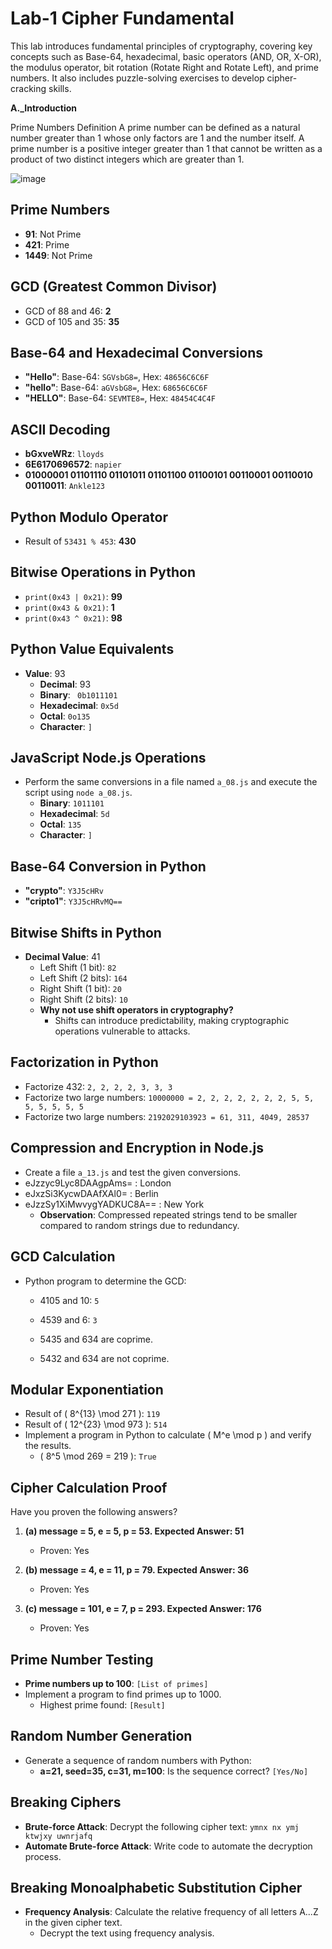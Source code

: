 # Lab-1 Cipher Fundamental
This lab introduces fundamental principles of cryptography, covering key concepts such as Base-64, hexadecimal, basic operators (AND, OR, X-OR), the modulus operator, bit rotation (Rotate Right and Rotate Left), and prime numbers. It also includes puzzle-solving exercises to develop cipher-cracking skills. 

**A._Introduction**

Prime Numbers Definition
A prime number can be defined as a natural number greater than 1 whose only factors are 1 and the number itself. 
A prime number is a positive integer greater than 1 that cannot be written as a product of two distinct integers which are greater than 1.

![image](https://github.com/user-attachments/assets/a3bb2248-0ce0-4997-a7d2-ac120cd04e1f)


## Prime Numbers

- **91**: Not Prime
- **421**: Prime
- **1449**: Not Prime

## GCD (Greatest Common Divisor)

- GCD of 88 and 46: **2**
- GCD of 105 and 35: **35**

## Base-64 and Hexadecimal Conversions

- **"Hello"**: Base-64: `SGVsbG8=`, Hex: `48656C6C6F`
- **"hello"**: Base-64: `aGVsbG8=`, Hex: `68656C6C6F`
- **"HELLO"**: Base-64: `SEVMTE8=`, Hex: `48454C4C4F`

## ASCII Decoding

- **bGxveWRz**: `lloyds`
- **6E6170696572**: `napier`
- **01000001 01101110 01101011 01101100 01100101 00110001 00110010 00110011**: `Ankle123`

## Python Modulo Operator

- Result of `53431 % 453`: **430**

## Bitwise Operations in Python

- `print(0x43 | 0x21)`: **99**
- `print(0x43 & 0x21)`: **1**
- `print(0x43 ^ 0x21)`: **98**

## Python Value Equivalents

- **Value**: 93
  - **Decimal**: 93
  - **Binary**: ` 0b1011101`
  - **Hexadecimal**: `0x5d`
  - **Octal**: `0o135`
  - **Character**: `]`

## JavaScript Node.js Operations

- Perform the same conversions in a file named `a_08.js` and execute the script using `node a_08.js`.
  - **Binary**: `1011101`
  - **Hexadecimal**: `5d`
  - **Octal**: `135`
  - **Character**: `]`

## Base-64 Conversion in Python

- **"crypto"**: `Y3J5cHRv`
- **"cripto1"**: `Y3J5cHRvMQ==`

## Bitwise Shifts in Python

- **Decimal Value**: 41
  - Left Shift (1 bit): `82`
  - Left Shift (2 bits): `164`
  - Right Shift (1 bit): `20`
  - Right Shift (2 bits): `10`
  - **Why not use shift operators in cryptography?**
    - Shifts can introduce predictability, making cryptographic operations vulnerable to attacks.

## Factorization in Python

- Factorize 432: `2, 2, 2, 2, 3, 3, 3`
- Factorize two large numbers: `10000000 = 2, 2, 2, 2, 2, 2, 2, 5, 5, 5, 5, 5, 5, 5`
- Factorize two large numbers: `2192029103923 = 61, 311, 4049, 28537`
  

## Compression and Encryption in Node.js

- Create a file `a_13.js` and test the given conversions.
- eJzzyc9Lyc8DAAgpAms= : London
- eJxzSi3KycwDAAfXAl0= : Berlin
- eJzzSy1XiMwvygYADKUC8A== : New York
  - **Observation**: Compressed repeated strings tend to be smaller compared to random strings due to redundancy.

## GCD Calculation

- Python program to determine the GCD:
  - 4105 and 10: `5`
  - 4539 and 6: `3`
 
  - 5435 and 634 are coprime.
  - 5432 and 634 are not coprime.

## Modular Exponentiation

- Result of \( 8^{13} \mod 271 \): `119`
- Result of \( 12^{23} \mod 973 \): `514`
- Implement a program in Python to calculate \( M^e \mod p \) and verify the results.
  - \( 8^5 \mod 269 = 219 \): `True`

 ## Cipher Calculation Proof

Have you proven the following answers?

1. **(a) message = 5, e = 5, p = 53. Expected Answer: 51**
   - Proven: Yes

2. **(b) message = 4, e = 11, p = 79. Expected Answer: 36**
   - Proven: Yes

3. **(c) message = 101, e = 7, p = 293. Expected Answer: 176**
   - Proven: Yes

## Prime Number Testing

- **Prime numbers up to 100**: `[List of primes]`
- Implement a program to find primes up to 1000.
  - Highest prime found: `[Result]`

## Random Number Generation

- Generate a sequence of random numbers with Python:
  - **a=21, seed=35, c=31, m=100**: Is the sequence correct? `[Yes/No]`

## Breaking Ciphers

- **Brute-force Attack**: Decrypt the following cipher text: `ymnx nx ymj ktwjxy uwnrjafq`
- **Automate Brute-force Attack**: Write code to automate the decryption process.

## Breaking Monoalphabetic Substitution Cipher

- **Frequency Analysis**: Calculate the relative frequency of all letters A...Z in the given cipher text.
  - Decrypt the text using frequency analysis.
